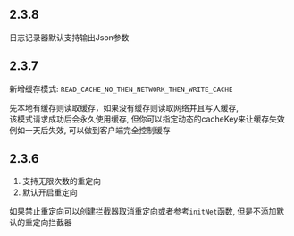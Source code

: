 ## 2.3.8
日志记录器默认支持输出Json参数

## 2.3.7

新增缓存模式: `READ_CACHE_NO_THEN_NETWORK_THEN_WRITE_CACHE`

先本地有缓存则读取缓存，如果没有缓存则读取网络并且写入缓存, <br>该模式请求成功后会永久使用缓存, 但你可以指定动态的cacheKey来让缓存失效 <br>例如一天后失效, 可以做到客户端完全控制缓存

## 2.3.6

1.  支持无限次数的重定向
2.  默认开启重定向

如果禁止重定向可以创建拦截器取消重定向或者参考`initNet`函数, 但是不添加默认的重定向拦截器